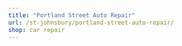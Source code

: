 ```yaml
---
title: "Portland Street Auto Repair"
url: /st-johnsbury/portland-street-auto-repair/
shop: car repair
---
```

